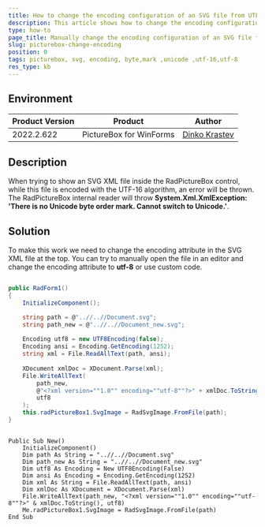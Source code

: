 ```yaml
---
title: How to change the encoding configuration of an SVG file from UTF-16 to UTF-8
description: This article shows how to change the encoding configuration of an SVG file from UTF-16 to UTF-8
type: how-to
page_title: Manually change the encoding configuration of an SVG file from UTF-16 to UTF-8
slug: picturebox-change-encoding
position: 0
tags: picturebox, svg, encoding, byte,mark ,unicode ,utf-16,utf-8
res_type: kb
---
```


## Environment
|Product Version|Product|Author|
|----|----|----|
|2022.2.622|PictureBox for WinForms|[Dinko Krastev](https://www.telerik.com/blogs/author/dinko-krastev)|


## Description

When trying to show an SVG XML file inside the RadPictureBox control, while this file is encoded with the UTF-16 algorithm, an error will be thrown. The RadPictureBox internal reader will throw __System.Xml.XmlException: 'There is no Unicode byte order mark. Cannot switch to Unicode.'__. 

## Solution

To make this work we need to change the encoding attribute in the SVG XML file at the top. You can try to manually open the file in an editor and change the encoding attribute to __utf-8__ or use custom code.

````C#

public RadForm1()
{
    InitializeComponent();

    string path = @"..//..//Document.svg";
    string path_new = @"..//..//Document_new.svg";
         
    Encoding utf8 = new UTF8Encoding(false);
    Encoding ansi = Encoding.GetEncoding(1252);
    string xml = File.ReadAllText(path, ansi);
            
    XDocument xmlDoc = XDocument.Parse(xml);
    File.WriteAllText(
        path_new,
        @"<?xml version=""1.0"" encoding=""utf-8""?>" + xmlDoc.ToString(),
        utf8
    );
    this.radPictureBox1.SvgImage = RadSvgImage.FromFile(path);
}

````
````VB.NET

Public Sub New()
    InitializeComponent()
    Dim path As String = "..//..//Document.svg"
    Dim path_new As String = "..//..//Document_new.svg"
    Dim utf8 As Encoding = New UTF8Encoding(False)
    Dim ansi As Encoding = Encoding.GetEncoding(1252)
    Dim xml As String = File.ReadAllText(path, ansi)
    Dim xmlDoc As XDocument = XDocument.Parse(xml)
    File.WriteAllText(path_new, "<?xml version=""1.0"" encoding=""utf-8""?>" & xmlDoc.ToString(), utf8)
    Me.radPictureBox1.SvgImage = RadSvgImage.FromFile(path)
End Sub
 
 
````


